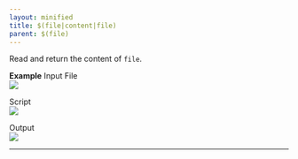 ```yaml
---
layout: minified
title: $(file|content|file)
parent: $(file)
---
```


Read and return the content of `file`.

**Example**
Input File<br/>
![](https://nexiality.github.io/documentation/functions/image/$(file)_04.png)

Script<br/>
![](https://nexiality.github.io/documentation/functions/image/$(file)_07.png)

Output<br/>
![](https://nexiality.github.io/documentation/functions/image/$(file)_08.png)

-----